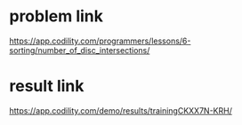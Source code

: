problem link
=========
<https://app.codility.com/programmers/lessons/6-sorting/number_of_disc_intersections/>

result link
=======
<https://app.codility.com/demo/results/trainingCKXX7N-KRH/>